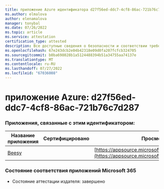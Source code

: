 ```yaml
---
title: приложение Azure идентификатора d27f56ed-ddc7-4cf8-86ac-721b76c7d287
ms.author: elmalova
author: elenamalova
manager: tonybal
ms.date: 07/26/2022
ms.topic: article
ms.service: attestation
certification_type: attested
description: Все доступные сведения о безопасности и соответствии требованиям для d27f56ed-ddc7-4cf8-86ac-721b76c7d287.
ms.openlocfilehash: 67e243dcb2e04b42318e09d0fa207fcfcb324705
ms.sourcegitcommit: b0ba698028b1a5124488394b51a34755aa74137e
ms.translationtype: MT
ms.contentlocale: ru-RU
ms.lasthandoff: 07/27/2022
ms.locfileid: "67036008"
---
```

# <a name="azure-app-id-d27f56ed-ddc7-4cf8-86ac-721b76c7d287"></a>приложение Azure: d27f56ed-ddc7-4cf8-86ac-721b76c7d287


### <a name="apps-associated-with-this-id"></a>Приложения, связанные с этим идентификатором:
| **Название приложения** | **Сертифицировано** | **Просмотр в AppSource** |
|--------------|---------------|-----------------------|
| [Beesy](../forward/WA200001248.md) |  | [https://appsource.microsoft.com/product/office/WA200001248](https://appsource.microsoft.com/product/office/WA200001248) |

### <a name="microsoft-365-app-compliance-status"></a>Состояние соответствия приложений Microsoft 365
- Состояние аттестации издателя: завершено
